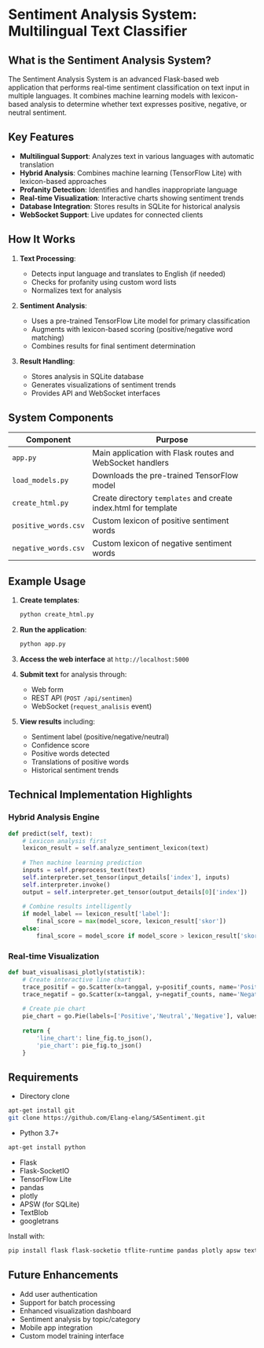 # Sentiment Analysis System: Multilingual Text Classifier

## What is the Sentiment Analysis System?

The Sentiment Analysis System is an advanced Flask-based web application that performs real-time sentiment classification on text input in multiple languages. It combines machine learning models with lexicon-based analysis to determine whether text expresses positive, negative, or neutral sentiment.

## Key Features

- **Multilingual Support**: Analyzes text in various languages with automatic translation
- **Hybrid Analysis**: Combines machine learning (TensorFlow Lite) with lexicon-based approaches
- **Profanity Detection**: Identifies and handles inappropriate language
- **Real-time Visualization**: Interactive charts showing sentiment trends
- **Database Integration**: Stores results in SQLite for historical analysis
- **WebSocket Support**: Live updates for connected clients

## How It Works

1. **Text Processing**:
   - Detects input language and translates to English (if needed)
   - Checks for profanity using custom word lists
   - Normalizes text for analysis

2. **Sentiment Analysis**:
   - Uses a pre-trained TensorFlow Lite model for primary classification
   - Augments with lexicon-based scoring (positive/negative word matching)
   - Combines results for final sentiment determination

3. **Result Handling**:
   - Stores analysis in SQLite database
   - Generates visualizations of sentiment trends
   - Provides API and WebSocket interfaces

## System Components

| Component | Purpose |
|-----------|---------|
| `app.py` | Main application with Flask routes and WebSocket handlers |
| `load_models.py` | Downloads the pre-trained TensorFlow model |
| `create_html.py` | Create directory `templates` and create index.html for template |
| `positive_words.csv` | Custom lexicon of positive sentiment words |
| `negative_words.csv` | Custom lexicon of negative sentiment words |

## Example Usage

1. **Create templates**:
   ```bash
   python create_html.py
   ```

2. **Run the application**:
   ```bash
   python app.py
   ```

3. **Access the web interface** at `http://localhost:5000`

4. **Submit text** for analysis through:
   - Web form
   - REST API (`POST /api/sentimen`)
   - WebSocket (`request_analisis` event)

5. **View results** including:
   - Sentiment label (positive/negative/neutral)
   - Confidence score
   - Positive words detected
   - Translations of positive words
   - Historical sentiment trends

## Technical Implementation Highlights

### Hybrid Analysis Engine
```python
def predict(self, text):
    # Lexicon analysis first
    lexicon_result = self.analyze_sentiment_lexicon(text)
    
    # Then machine learning prediction
    inputs = self.preprocess_text(text)
    self.interpreter.set_tensor(input_details['index'], inputs)
    self.interpreter.invoke()
    output = self.interpreter.get_tensor(output_details[0]['index'])
    
    # Combine results intelligently
    if model_label == lexicon_result['label']:
        final_score = max(model_score, lexicon_result['skor'])
    else:
        final_score = model_score if model_score > lexicon_result['skor'] else lexicon_result['skor']
```

### Real-time Visualization
```python
def buat_visualisasi_plotly(statistik):
    # Create interactive line chart
    trace_positif = go.Scatter(x=tanggal, y=positif_counts, name='Positive')
    trace_negatif = go.Scatter(x=tanggal, y=negatif_counts, name='Negative')
    
    # Create pie chart
    pie_chart = go.Pie(labels=['Positive','Neutral','Negative'], values=counts)
    
    return {
        'line_chart': line_fig.to_json(),
        'pie_chart': pie_fig.to_json()
    }
```
## Requirements
- Directory clone
```bash
apt-get install git
git clone https://github.com/Elang-elang/SASentiment.git
```
- Python 3.7+
```bash
apt-get install python
```
- Flask
- Flask-SocketIO
- TensorFlow Lite
- pandas
- plotly
- APSW (for SQLite)
- TextBlob
- googletrans

Install with:
```bash
pip install flask flask-socketio tflite-runtime pandas plotly apsw textblob googletrans
```

## Future Enhancements

- Add user authentication
- Support for batch processing
- Enhanced visualization dashboard
- Sentiment analysis by topic/category
- Mobile app integration
- Custom model training interface

